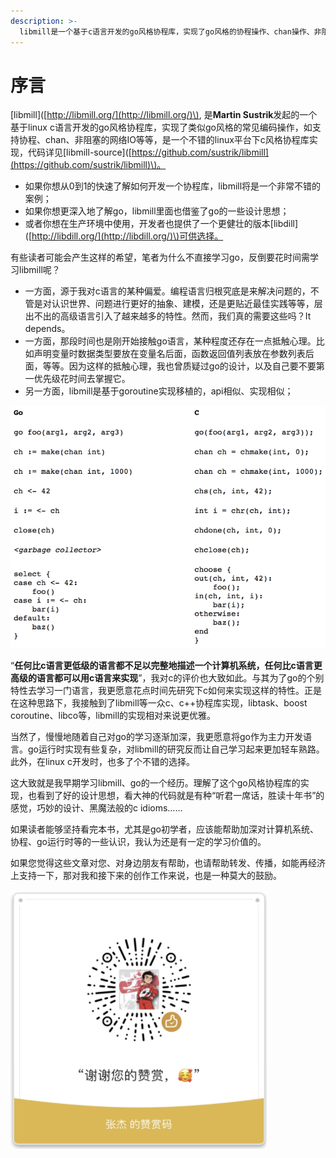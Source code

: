 ```yaml
---
description: >-
  libmill是一个基于c语言开发的go风格协程库，实现了go风格的协程操作、chan操作、非阻塞的网络io操作等等，是一个不错的linux平台下c风格协程库实现。如果你想从0到1的快速了解如何开发一个协程库，libmill将是一个非常不错的案例；如果你想更深入地了解go，libmill里面也借鉴了go的一些设计思想；或者你想在生产环境中使用，开发者也提供了一个更健壮的版本libdill。
---
```


# 序言

\[libmill\]\([http://libmill.org/](http://libmill.org/)\), 是**Martin Sustrik**发起的一个基于linux c语言开发的go风格协程库，实现了类似go风格的常见编码操作，如支持协程、chan、非阻塞的网络IO等等，是一个不错的linux平台下c风格协程库实现，代码详见\[libmill-source\]\([https://github.com/sustrik/libmill](https://github.com/sustrik/libmill)\)。

* 如果你想从0到1的快速了解如何开发一个协程库，libmill将是一个非常不错的案例；
* 如果你想更深入地了解go，libmill里面也借鉴了go的一些设计思想；
* 或者你想在生产环境中使用，开发者也提供了一个更健壮的版本\[libdill\]\([http://libdill.org/](http://libdill.org/)\)可供选择。

有些读者可能会产生这样的希望，笔者为什么不直接学习go，反倒要花时间需学习libmill呢？

* 一方面，源于我对c语言的某种偏爱。编程语言归根究底是来解决问题的，不管是对认识世界、问题进行更好的抽象、建模，还是更贴近最佳实践等等，层出不出的高级语言引入了越来越多的特性。然而，我们真的需要这些吗？It depends。
* 一方面，那段时间也是刚开始接触go语言，某种程度还存在一点抵触心理。比如声明变量时数据类型要放在变量名后面，函数返回值列表放在参数列表后面，等等。因为这样的抵触心理，我也曾质疑过go的设计，以及自己要不要第一优先级花时间去掌握它。
* 另一方面，libmill是基于goroutine实现移植的，api相似、实现相似；

![go&#x98CE;&#x683C;&#x534F;&#x7A0B;&#x5E93;libmill](.gitbook/assets/image%20%282%29.png)

“**任何比c语言更低级的语言都不足以完整地描述一个计算机系统，任何比c语言更高级的语言都可以用c语言来实现**”，我对c的评价也大致如此。与其为了go的个别特性去学习一门语言，我更愿意花点时间先研究下c如何来实现这样的特性。正是在这种思路下，我接触到了libmill等一众c、c++协程库实现，libtask、boost coroutine、libco等，libmill的实现相对来说更优雅。

当然了，慢慢地随着自己对go的学习逐渐加深，我更愿意将go作为主力开发语言。go运行时实现有些复杂，对libmill的研究反而让自己学习起来更加轻车熟路。此外，在linux c开发时，也多了个不错的选择。

这大致就是我早期学习libmill、go的一个经历。理解了这个go风格协程库的实现，也看到了好的设计思想，看大神的代码就是有种“听君一席话，胜读十年书”的感觉，巧妙的设计、黑魔法般的c idioms……

如果读者能够坚持看完本书，尤其是go初学者，应该能帮助加深对计算机系统、协程、go运行时等的一些认识，我认为还是有一定的学习价值的。

如果您觉得这些文章对您、对身边朋友有帮助，也请帮助转发、传播，如能再经济上支持一下，那对我和接下来的创作工作来说，也是一种莫大的鼓励。

![&#x60A8;&#x7684;&#x652F;&#x6301;&#xFF0C;&#x662F;&#x6211;&#x4E0D;&#x7AED;&#x521B;&#x9020;&#x7684;&#x52A8;&#x529B;](.gitbook/assets/image.png)

